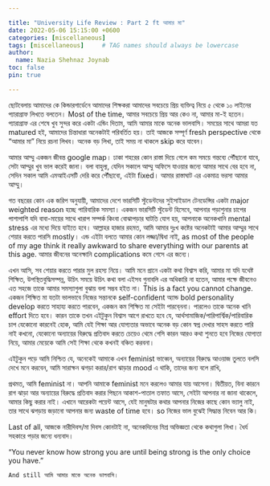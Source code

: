```yaml
---

title: "University Life Review : Part 2 ft আমার মা"
date: 2022-05-06 15:15:00 +0600
categories: [miscellaneous]
tags: [miscellaneous]     # TAG names should always be lowercase
author:
  name: Nazia Shehnaz Joynab
toc: false
pin: true

---
```


ছোটবেলায় আমাদের কে কিন্ডারগার্ডেনে আমাদের শিক্ষকরা আমাদের সবচেয়ে প্রিয় ব্যক্তিত্ব নিয়ে ৫ থেকে ১০ লাইনের প্যারাগ্রাফ লিখতে বলতেন। Most of the time, আমার সবচেয়ে প্রিয় আর কেও না, আমার মা-ই হতেন। প্যারাগ্রাফ এর শেষে খুব সুন্দর করে একটা এন্ডিং দিতাম, আমি আমার মাকে অনেক ভালবাসি। সময়ের সাথে আমরা যত matured হই, আমাদের চিন্তাধারা অনেকটাই পরিবর্তিত হয়। তাই আজকে সম্পূর্ণ fresh perspective থেকে “আমার মা” নিয়ে রচনা লিখব। অনেক বড় লিখা, তাই সময় না থাকলে skip করে যাবেন।

আমার আম্মু একজন জীবন্ত google map। ঢাকা শহরের কোন রাস্তা দিয়ে গেলে কম সময়ে গন্তব্যে পৌঁছানো যাবে, সেটা আম্মুর খুব ভাল করেই জানা। বলা বাহুল্য, যেদিন সকালে আম্মু অফিসে যাওয়ার জন্যে আমার সাথে বের হবে না, সেদিন সকাল আমি এমআইএসটি দেরি করে পৌঁছাবো, এইটা fixed। আমার রাস্তাঘাট এর একমাত্র ভরসা আমার আম্মু।

গত বছরের কোন এক জরিপ অনুযায়ী, আমাদের দেশে ভারসিটি স্টুডেন্টদের সুইসাইডাল টেনডেন্সির একটা major weighted reason হচ্ছে পারিবারিক সমস্যা। একজন ভারসিটি স্টুডেন্ট হিসেবে, আপনার পড়াশুনার চাপের পাশাপাশি যদি বাবা-মায়ের সাথে খারাপ সম্পর্ক কিংবা বোঝাপড়ার ঘাটতি যোগ হয়, আপনাকে অনেকখানি mental stress এর মধ্যে দিয়ে যাইতে হবে। আল্লাহর হাজার রহমত, আমি আমার দুঃখ কষ্টের অনেকটাই আমার আম্মুর সাথে শেয়ার করতে পারসি mostly। এন্ড এইটা বলতে আমার কোন লজ্জা/দ্বিধা নাই, as most of the people of my age think it really awkward to share everything with our parents at this age. আমার জীবনের অনেক্ষানি complications কমে গেসে এর জন্যে।

এখন আসি, সব শেয়ার করতে পারার মুল রহস্য নিয়ে। আমি মনে প্রানে একটা কথা বিশ্বাস করি, আমার মা যদি যথেষ্ট শিক্ষিত, উপস্থিতবুদ্ধিসম্পন্ন, উচিৎ সময়ে উচিৎ কথা বলা এইসব গুনাবলি এর অধিকারি না হতেন, আমার পক্ষে জীবনেও এত সহজে তাকে আমার সমস্যাগুলা বুঝায় বলা সম্ভব হইত না। This is a fact you cannot change. একজন শিক্ষিত মা যতটা ভালভাবে নিজের সন্তানকে self-confident অ্যান্ড bold personality develop করতে সাহায্য করতে পারবেন, একজন কম শিক্ষিত মা সেইটা পারবে্ননা। পারলেও তাকে অনেক খানি effort দিতে হবে। কারন তাকে তখন এইটুকুন বিশ্বাস আগে রাখতে হবে যে, আর্থসামাজিক/পারিপার্শ্বিক/পারিবারিক চাপ যেকোনো কারনেই হোক, আমি যেই শিক্ষা আর যোগ্যতার অভাবে অনেক বড় কোন স্বপ্ন দেখার সাহস করতে পারি নাই কখনো, যেকোনো অন্যায়ের বিরুদ্ধে  প্রতিবাদ করতে চেয়েও থেমে গেসি কারন আরও কথা শুনতে হবে নিজের যোগ্যতা নিয়ে, আমার মেয়েকে আমি সেই শিক্ষা থেকে কখনই বঞ্চিত করবনা।

এইটুকুন পড়ে আমি নিশ্চিত যে, অনেকেই আমাকে এখন feminist ভাব্বেন, অন্যায়ের বিরুদ্ধে আওয়াজ তুলতে বলসি দেখে মনে করবেন, আমি সারাক্ষন ঝগড়া করার/রাগ ঝাড়ার mood এ থাকি, তাদের জন্য বলে রাখি,

প্রথমত, আমি feminist না। আপনি আমাকে feminist মনে করলেও আমার যায় আসেনা।
দ্বিতীয়ত, বিনা কারনে রাগ ঝাড়া আর অন্যায়ের বিরুদ্ধে প্রতিবাদ করার পিছনে আকাশ-পাতাল তফাত আসে, সেইটা আপনার না জানা থাকেলে, আমার কিছু করার নাই। এখানে আরেকটা পয়েন্ট আসে, যেই মানুষটার কথার আপনার নিজের কাছে কোন ভ্যালু নাই, তার সাথে ঝগড়ায় জড়ানো আপনার জন্য waste of time হবে। so নিজের ভাল বুঝেই সিদ্ধান্ত নিবেন আর কি।

Last of all, আজকে নারীদিবস/মা দিবস কোনটাই না, অনেকদিনের মিশ্র অভিজ্ঞতা থেকে কথাগুলা লিখা। ধৈর্য সহকারে পড়ার জন্যে ধন্যবাদ।

“You never know how strong you are until being strong is the only choice you have.”

```And still আমি আমার মাকে অনেক ভালবাসি।```
